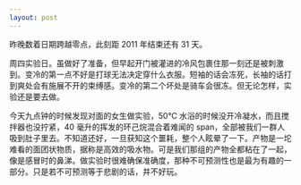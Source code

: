```yaml
---
layout: post
---
```


昨晚数着日期跨越零点，此刻距 2011 年结束还有 31 天。

周四实验日。虽做好了准备，但早起开门被灌进的冷风包裹住那一刻还是被刺激到。变冷的第一点不好是打球无法决定穿什么衣服。短袖的话会冻死，长袖的话打到爽处会有施展不开的束缚感。变冷的第二个坏处是骑车会很冻。但无论怎样，实验还是要去做。

今天九点钟的时候发现对面的女生做实验，50℃ 水浴的时候没开冷凝水，而且搅拌器也没拧紧，40 毫升的挥发的环己烷混合着难闻的 span，全部被我们一群人吸到肚子里去。不知道还好，一旦获知这个噩耗，整个人眩晕了一下。产物是一坨难看的面团状物质，据称是高效的吸水物。可是我们那组的产物全都粘在了一起，像是感冒时的鼻涕。做实验时很难确保准确度，那种不可预测性也是最为有趣的一部分。只是若不可预测等于悲剧的话，并不好玩。
